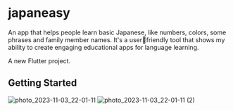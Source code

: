 # japaneasy
An app that helps people learn basic Japanese, like numbers, colors, some phrases and family member names.
It's a userfriendly tool that shows my ability to create engaging educational apps for language learning.

A new Flutter project.

## Getting Started

![photo_2023-11-03_22-01-11](https://github.com/fatima304/JapaneseApp/assets/101287056/21f08cc7-c69b-41e5-8644-06aeafcb2b63)
![photo_2023-11-03_22-01-11 (2)](https://github.com/fatima304/JapaneseApp/assets/101287056/f70b730b-e510-4e3b-9ea6-90df439b0c26)


